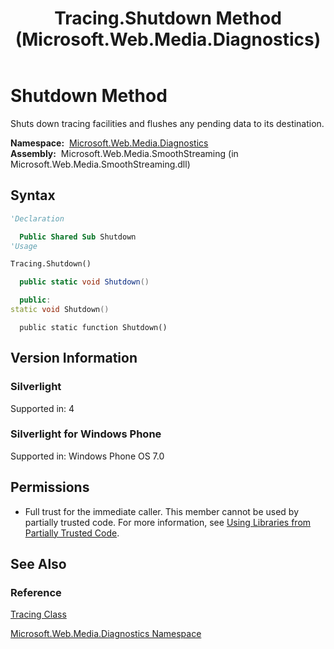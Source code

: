 ﻿---
title: Tracing.Shutdown Method  (Microsoft.Web.Media.Diagnostics)
TOCTitle: Shutdown Method
ms:assetid: M:Microsoft.Web.Media.Diagnostics.Tracing.Shutdown
ms:mtpsurl: https://msdn.microsoft.com/en-us/library/microsoft.web.media.diagnostics.tracing.shutdown(v=VS.90)
ms:contentKeyID: 23961258
ms.date: 05/02/2012
mtps_version: v=VS.90
f1_keywords:
- Microsoft.Web.Media.Diagnostics.Tracing.Shutdown
dev_langs:
- csharp
- jscript
- vb
- cpp
api_location:
- Microsoft.Web.Media.SmoothStreaming.dll
api_name:
- Microsoft.Web.Media.Diagnostics.Tracing.Shutdown
api_type:
- Managed
topic_type:
- apiref
- kbSyntax
product_family_name: VS
ROBOTS: INDEX,FOLLOW
---

# Shutdown Method

Shuts down tracing facilities and flushes any pending data to its destination.

**Namespace:**  [Microsoft.Web.Media.Diagnostics](microsoft-web-media-diagnostics-namespace_1.md)  
**Assembly:**  Microsoft.Web.Media.SmoothStreaming (in Microsoft.Web.Media.SmoothStreaming.dll)

## Syntax

```vb
'Declaration

  Public Shared Sub Shutdown
'Usage

Tracing.Shutdown()
```

```csharp
  public static void Shutdown()
```

```cpp
  public:
static void Shutdown()
```

```jscript
  public static function Shutdown()
```

## Version Information

### Silverlight

Supported in: 4  

### Silverlight for Windows Phone

Supported in: Windows Phone OS 7.0  

## Permissions

  - Full trust for the immediate caller. This member cannot be used by partially trusted code. For more information, see [Using Libraries from Partially Trusted Code](https://msdn.microsoft.com/library/8skskf63).

## See Also

### Reference

[Tracing Class](tracing-class-microsoft-web-media-diagnostics_1.md)

[Microsoft.Web.Media.Diagnostics Namespace](microsoft-web-media-diagnostics-namespace_1.md)

